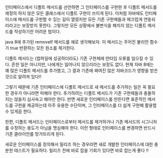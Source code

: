 인터페이스에서 디폴트 메서드를 선언하면 그 인터페이스를 구현한 후 디폴트 메서드를 재정의 하지 않은 모든 클래스에서 디폴트 구현이 쓰이게 된다. 이처럼 자바에도 인터페이스에 메서드를 구현할 수 있는 길이 열렸지만 모든 기존 구현체들과 매끄럽게 연동되리라고는 보장받지 못한다. 그렇지만 모든 상황에서 불변식을 해치지 않는 디폴트 메서드를 작성하기란 어려운 법이다.

java 8에 추가된 removeIf 메서드를 예로 생각해보자. 이 메서드는 주어진 불리언 함수가 true 반환하는 모든 원소를 제거한다.



디폴트 메서드는  (컴파일에 성공하더라도) 기존 구현체에 런타임 오류를 일으킬 수 있다. 흔한 일은 아니지만, 나에게는 일어나지 않으리라는 보장도 없다. 현재 자바 8에는 꽤 많은 디폴트 메서드를 추가했고, 그 결과 기존에 짜여진 많은 자바코드가 영향을 받은 것으로 알려져 있다!!

그렇기 때문에 기존 인터페이스에 디폴트 메서드로 새 메서드를 추가하는 일은 꼭 필요한 경우가 아니라면 피해야 한다. 추가하려는 디폴트 메서드가 기존 구현체들과 충돌하지는 않을지 심사숙고 해야만 한다. 반면 새로운 인터페이스를 만든다면 표준적인 메서드를 구현을 제공하는데 아주 유용한 수단이며, 그 인터페이스를 더 쉽게 구현해 활용할 수 있게끔 한다.

한편, 디폴트 메서드는 인터페이스로부터 메서드를 제거하거나 기존 메서드의 시그니처를 수정하는 용도가 아님을 명심해야 한다. 이런 형태로 인터페이스를 변경하면 반드시 기존 클라이언를 망가뜨리게 된다.

새로운 인터페이스를 정의해서 릴리즈 하는 경우라면 새로 개발한 인터페이스에 대한 충분한 테스트가 필요하다. 릴리즈 전에 바로 잡을 기회가 있다면 바로 잡는게 좋다 !!

